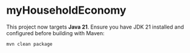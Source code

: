 # myHouseholdEconomy

This project now targets **Java 21**. Ensure you have JDK 21 installed and
configured before building with Maven:

```bash
mvn clean package
```

